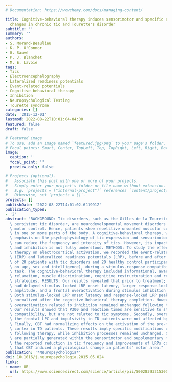```yaml
---
# Documentation: https://wowchemy.com/docs/managing-content/

title: Cognitive-behavioral therapy induces sensorimotor and specific electrocortical
  changes in chronic tic and Tourette's disorder
subtitle: ''
summary: ''
authors:
- S. Morand-Beaulieu
- K. P. O'Connor
- G. Sauvé
- P. J. Blanchet
- M. E. Lavoie
tags:
- Tics
- Electroencephalography
- Lateralized readiness potentials
- Event-related potentials
- Cognitive-behavioral therapy
- Inhibition
- Neuropsychological Testing
- Tourette syndrome
categories: []
date: '2015-12-01'
lastmod: 2022-08-22T10:01:04-04:00
featured: false
draft: false

# Featured image
# To use, add an image named `featured.jpg/png` to your page's folder.
# Focal points: Smart, Center, TopLeft, Top, TopRight, Left, Right, BottomLeft, Bottom, BottomRight.
image:
  caption: ''
  focal_point: ''
  preview_only: false

# Projects (optional).
#   Associate this post with one or more of your projects.
#   Simply enter your project's folder or file name without extension.
#   E.g. `projects = ["internal-project"]` references `content/project/deep-learning/index.md`.
#   Otherwise, set `projects = []`.
projects: []
publishDate: '2022-08-22T14:01:02.611991Z'
publication_types:
- '2'
abstract: "BACKGROUND: Tic disorders, such as the Gilles de la Tourette syndrome and\
  \ persistent tic disorder, are neurodevelopmental movement disorders involving impaired\
  \ motor control. Hence, patients show repetitive unwanted muscular contractions\
  \ in one or more parts of the body. A cognitive-behavioral therapy, with a particular\
  \ emphasis on the psychophysiology of tic expression and sensorimotor activation,\
  \ can reduce the frequency and intensity of tics. However, its impact on motor activation\
  \ and inhibition is not fully understood. METHODS: To study the effects of a cognitive-behavioral\
  \ therapy on electrocortical activation, we recorded the event-related potentials\
  \ (ERP) and lateralized readiness potentials (LRP), before and after treatment,\
  \ of 20 patients with tic disorders and 20 healthy control participants (matched\
  \ on age, sex and intelligence), during a stimulus-response compatibility inhibition\
  \ task. The cognitive-behavioral therapy included informational, awareness training,\
  \ relaxation, muscle discrimination, cognitive restructuration and relapse prevention\
  \ strategies. RESULTS: Our results revealed that prior to treatment; tic patients\
  \ had delayed stimulus-locked LRP onset latency, larger response-locked LRP peak\
  \ amplitude, and a frontal overactivation during stimulus inhibition processing.\
  \ Both stimulus-locked LRP onset latency and response-locked LRP peak amplitude\
  \ normalized after the cognitive behavioral therapy completion. However, the frontal\
  \ overactivation related to inhibition remained unchanged following therapy. CONCLUSIONS:\
  \ Our results showed that P300 and reaction times are sensitive to stimulus-response\
  \ compatibility, but are not related to tic symptoms. Secondly, overactivity of\
  \ the frontal LPC and impulsivity in TD patients were not affected by treatment.\
  \ Finally, CBT had normalizing effects on the activation of the pre-motor and motor\
  \ cortex in TD patients. These results imply specific modifications of motor processes\
  \ following therapy, while inhibition processes remained unchanged. Given that LRPs\
  \ are partially generated within the sensorimotor and supplementary motor area,\
  \ the reported reduction in tic frequency and improvements of LRPs components suggest\
  \ that CBT induced a physiological change in patients' motor area."
publication: '*Neuropsychologia*'
doi: 10.1016/j.neuropsychologia.2015.05.024
links:
- name: URL
  url: https://www.sciencedirect.com/science/article/pii/S0028393215300397
---
```

